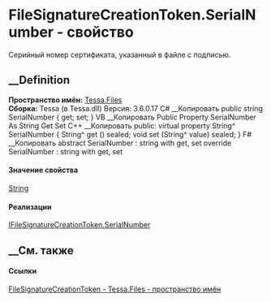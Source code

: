 # FileSignatureCreationToken.SerialNumber - свойство
Серийный номер сертификата, указанный в файле с подписью.
##  __Definition
 **Пространство имён:** [Tessa.Files](N_Tessa_Files.htm)  
 **Сборка:** Tessa (в Tessa.dll) Версия: 3.6.0.17
C# __Копировать
     public string SerialNumber { get; set; }
VB __Копировать
     Public Property SerialNumber As String
    	Get
    	Set
C++ __Копировать
     public:
    virtual property String^ SerialNumber {
    	String^ get () sealed;
    	void set (String^ value) sealed;
    }
F# __Копировать
     abstract SerialNumber : string with get, set
    override SerialNumber : string with get, set
#### Значение свойства
[String](https://learn.microsoft.com/dotnet/api/system.string)
#### Реализации
[IFileSignatureCreationToken.SerialNumber](P_Tessa_Files_IFileSignatureCreationToken_SerialNumber.htm)  
##  __См. также
#### Ссылки
[FileSignatureCreationToken - ](T_Tessa_Files_FileSignatureCreationToken.htm)
[Tessa.Files - пространство имён](N_Tessa_Files.htm)
